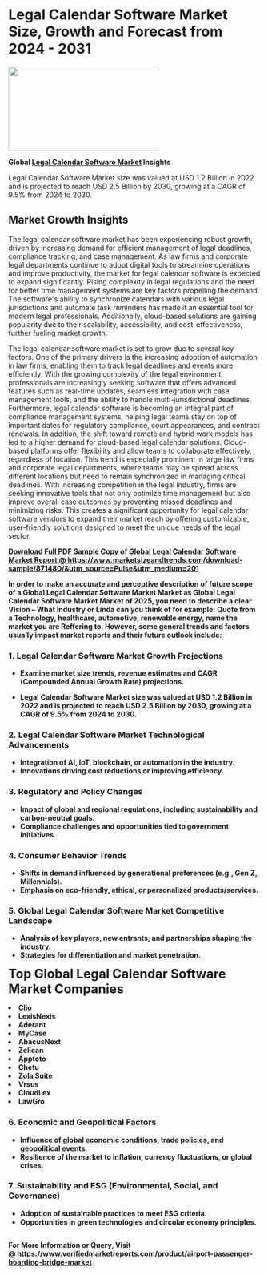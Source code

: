 <H1>Legal Calendar Software Market Size, Growth and Forecast from 2024 - 2031</H1><img class="aligncenter size-medium wp-image-584254" src="https://thirdeyenews.in/wp-content/uploads/2024/09/Global-Market-Research-300x168.jpeg" alt="" width="300" height="168" /><p><strong>Global&nbsp;<a href="https://www.marketsizeandtrends.com/download-sample/871480/&amp;utm_source=Pulse&amp;utm_medium=201">Legal Calendar Software Market</a> Insights</strong></p><p>Legal Calendar Software Market size was valued at USD 1.2 Billion in 2022 and is projected to reach USD 2.5 Billion by 2030, growing at a CAGR of 9.5% from 2024 to 2030.</p><p><h2>Market Growth Insights</h2> <p>The legal calendar software market has been experiencing robust growth, driven by increasing demand for efficient management of legal deadlines, compliance tracking, and case management. As law firms and corporate legal departments continue to adopt digital tools to streamline operations and improve productivity, the market for legal calendar software is expected to expand significantly. Rising complexity in legal regulations and the need for better time management systems are key factors propelling the demand. The software's ability to synchronize calendars with various legal jurisdictions and automate task reminders has made it an essential tool for modern legal professionals. Additionally, cloud-based solutions are gaining popularity due to their scalability, accessibility, and cost-effectiveness, further fueling market growth.</p> <p><strong><a href="#"></a></strong></p> <p>The legal calendar software market is set to grow due to several key factors. One of the primary drivers is the increasing adoption of automation in law firms, enabling them to track legal deadlines and events more efficiently. With the growing complexity of the legal environment, professionals are increasingly seeking software that offers advanced features such as real-time updates, seamless integration with case management tools, and the ability to handle multi-jurisdictional deadlines. Furthermore, legal calendar software is becoming an integral part of compliance management systems, helping legal teams stay on top of important dates for regulatory compliance, court appearances, and contract renewals. In addition, the shift toward remote and hybrid work models has led to a higher demand for cloud-based legal calendar solutions. Cloud-based platforms offer flexibility and allow teams to collaborate effectively, regardless of location. This trend is especially prominent in large law firms and corporate legal departments, where teams may be spread across different locations but need to remain synchronized in managing critical deadlines. With increasing competition in the legal industry, firms are seeking innovative tools that not only optimize time management but also improve overall case outcomes by preventing missed deadlines and minimizing risks. This creates a significant opportunity for legal calendar software vendors to expand their market reach by offering customizable, user-friendly solutions designed to meet the unique needs of the legal sector.</p> <p><strong><a href="#"></p><p><span class=""><strong>Download Full PDF Sample Copy of Global Legal Calendar Software Market Report</strong> @ <a href="https://www.marketsizeandtrends.com/download-sample/871480/&amp;utm_source=Pulse&amp;utm_medium=201" target="_blank">https://www.marketsizeandtrends.com/download-sample/871480/&amp;utm_source=Pulse&amp;utm_medium=201</a></span></p><p>In order to make an accurate and perceptive description of future scope of a Global&nbsp;Legal Calendar Software Market Market as Global&nbsp;Legal Calendar Software Market Market of 2025, you need to describe a clear Vision &ndash; What Industry or Linda can you think of for example: Quote from a Technology, healthcare, automotive, renewable energy, name the market you are Reffering to. However, some general trends and factors usually impact market reports and their future outlook include:</p><h3>1.&nbsp;<strong>Legal Calendar Software Market Growth Projections</strong></h3><ul><li>Examine market size trends, revenue estimates and CAGR (Compounded Annual Growth Rate) projections.</li><li><p>Legal Calendar Software Market size was valued at USD 1.2 Billion in 2022 and is projected to reach USD 2.5 Billion by 2030, growing at a CAGR of 9.5% from 2024 to 2030.</p></li></ul><h3>2.&nbsp;<strong>Legal Calendar Software Market Technological Advancements</strong></h3><ul><li>Integration of AI, IoT, blockchain, or automation in the industry.</li><li>Innovations driving cost reductions or improving efficiency.</li></ul><h3>3.&nbsp;<strong>Regulatory and Policy Changes</strong></h3><ul><li>Impact of global and regional regulations, including sustainability and carbon-neutral goals.</li><li>Compliance challenges and opportunities tied to government initiatives.</li></ul><h3>4.&nbsp;<strong>Consumer Behavior Trends</strong></h3><ul><li>Shifts in demand influenced by generational preferences (e.g., Gen Z, Millennials).</li><li>Emphasis on eco-friendly, ethical, or personalized products/services.</li></ul><h3>5.&nbsp;<strong>Global Legal Calendar Software Market Competitive Landscape</strong></h3><ul><li>Analysis of key players, new entrants, and partnerships shaping the industry.</li><li>Strategies for differentiation and market penetration.</li></ul><p data-pm-slice="1 1 []"><span style="color: inherit; font-family: inherit; font-size: 25px;">Top Global Legal Calendar Software Market Companies</span></p><div class="" data-test-id=""><p><li>Clio</li><li> LexisNexis</li><li> Aderant</li><li> MyCase</li><li> AbacusNext</li><li> Zelican</li><li> Apptoto</li><li> Chetu</li><li> Zola Suite</li><li> Vrsus</li><li> CloudLex</li><li> LawGro</li></p></div><h3>6.&nbsp;<strong>Economic and Geopolitical Factors</strong></h3><ul><li>Influence of global economic conditions, trade policies, and geopolitical events.</li><li>Resilience of the market to inflation, currency fluctuations, or global crises.</li></ul><h3>7.&nbsp;<strong>Sustainability and ESG (Environmental, Social, and Governance)</strong></h3><ul><li>Adoption of sustainable practices to meet ESG criteria.</li><li>Opportunities in green technologies and circular economy principles.</li></ul><h2><strong style="font-size: 14px;">For More Information or Query, Visit @&nbsp;</strong><a style="background-color: #ffffff; font-size: 14px;" href="https://www.marketsizeandtrends.com/report/legal-calendar-software-market/" target="_blank">https://www.verifiedmarketreports.com/product/airport-passenger-boarding-bridge-market</a></h2>

